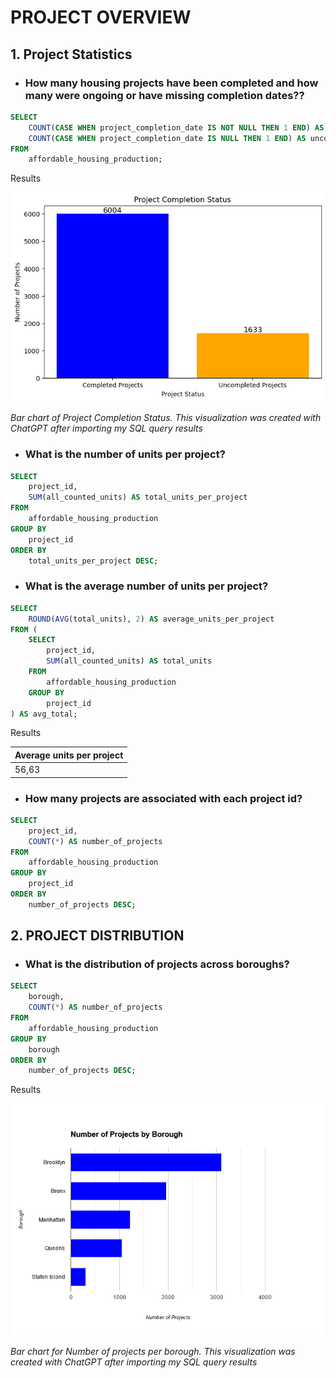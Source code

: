# PROJECT OVERVIEW

## 1. Project Statistics

- ### How many housing projects have been completed and how many were ongoing or have missing completion dates??

```sql
SELECT 
    COUNT(CASE WHEN project_completion_date IS NOT NULL THEN 1 END) AS completed_projects,
    COUNT(CASE WHEN project_completion_date IS NULL THEN 1 END) AS uncompleted_projects
FROM
    affordable_housing_production;
```

Results

![Project Completion Status](/Section%201%20-%20Project%20Overview/images/project_completion_status.png)

*Bar chart of Project Completion Status. This visualization was created with ChatGPT after importing my SQL query results*


- ### What is the number of units per project?

```sql
SELECT
    project_id,
    SUM(all_counted_units) AS total_units_per_project
FROM
    affordable_housing_production
GROUP BY
    project_id
ORDER BY
    total_units_per_project DESC;
```


- ### What is the average number of units per project?

```sql
SELECT
    ROUND(AVG(total_units), 2) AS average_units_per_project
FROM (
    SELECT 
        project_id,
        SUM(all_counted_units) AS total_units
    FROM
        affordable_housing_production
    GROUP BY
        project_id
) AS avg_total;
```

Results

| Average units per project |
|---------------------------|
|56,63                      |


- ### How many projects are associated with each project id?

```sql
SELECT
    project_id,
    COUNT(*) AS number_of_projects
FROM
    affordable_housing_production
GROUP BY
    project_id
ORDER BY
    number_of_projects DESC;
```


## 2. PROJECT DISTRIBUTION


- ### What is the distribution of projects across boroughs?

```sql
SELECT
    borough,
    COUNT(*) AS number_of_projects
FROM
    affordable_housing_production
GROUP BY
    borough
ORDER BY
    number_of_projects DESC;
```

Results

![number_of_projects_per_borough](/Section%201%20-%20Project%20Overview/images/number_of_projects_per_borough.png)

*Bar chart for Number of projects per borough. This visualization was created with ChatGPT after importing my SQL query results*